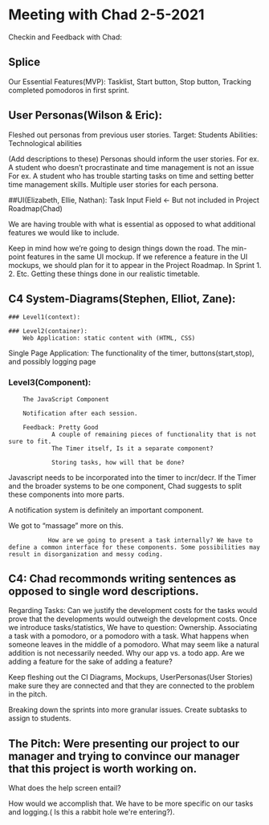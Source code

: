 # Meeting with Chad 2-5-2021


Checkin and Feedback with Chad:

## Splice
Our Essential Features(MVP): Tasklist, Start button, Stop button, Tracking completed pomodoros in first sprint. 

## User Personas(Wilson & Eric):
Fleshed out personas from previous user stories.
Target: Students
Abilities: Technological abilities


(Add descriptions to these)
Personas should inform the user stories.
	For ex. A student who doesn’t procrastinate and time management is not an issue
For ex. A student who has trouble starting tasks on time and setting better time    management skills.
	Multiple user stories for each persona.

	

##UI(Elizabeth, Ellie, Nathan):	Task Input Field ← But not included in Project Roadmap(Chad)
	
We are having trouble with what is essential as opposed to what additional features we would like to include.


Keep in mind how we’re going to design things down the road. The min-point features in the same UI mockup. If we reference a feature in the UI mockups, we should plan for it to appear in the Project Roadmap. In Sprint 1. 2. Etc. Getting these things done in our realistic timetable.

## C4 System-Diagrams(Stephen, Elliot, Zane):
	### Level1(context):
		
	### Level2(container):
		Web Application: static content with (HTML, CSS)
Single Page Application: The functionality of the timer, buttons(start,stop), and possibly logging page





### Level3(Component):
		The JavaScript Component
		
		Notification after each session. 
		
		Feedback: Pretty Good
			    A couple of remaining pieces of functionality that is not sure to fit.
			    The Timer itself, Is it a separate component?
			    
			    Storing tasks, how will that be done?

Javascript needs to be incorporated into the timer to incr/decr. If the Timer and the broader systems to be one component, Chad suggests to split these components into more parts. 

A notification system is definitely an important component. 

We got to “massage” more on this.

			   How are we going to present a task internally? We have to define a common interface for these components. Some possibilities may result in disorganization and messy coding. 

## C4: Chad recommonds writing sentences as opposed to single word descriptions. 

Regarding Tasks: Can we justify the development costs for the tasks would prove that the developments would outweigh the development costs. Once we introduce tasks/statistics, We have to question: Ownership. Associating a task with a pomodoro, or a pomodoro with a task. What happens when someone leaves in the middle of a pomodoro. What may seem like a natural addition is not necessarily needed. Why our app vs. a todo app. Are we adding a feature for the sake of adding a feature?

Keep fleshing out the CI Diagrams, Mockups, UserPersonas(User Stories) make sure they are connected and that they are connected to the problem in the pitch. 

Breaking down the sprints into more granular issues. Create subtasks to assign to students. 

## The Pitch: Were presenting our project to our manager and trying to convince our manager that this project is worth working on. 

What does the help screen entail?

 How would we accomplish that. We have to be more specific on our tasks and logging.( Is this a rabbit hole we're entering?).
